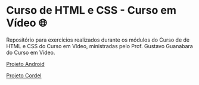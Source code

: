 # Curso de HTML e CSS - Curso em Vídeo 🌐

Repositório para exercícios realizados durante os módulos do Curso de de HTML e CSS do Curso em Vídeo, ministradas pelo Prof. Gustavo Guanabara do Curso em Vídeo.

<a href="https://1larissa.github.io/html-css/modulo-2/desafios/d010/index.html">Projeto Android</a>

<a href="https://1larissa.github.io/html-css/modulo-3/desafios/d012/">Projeto Cordel</a>